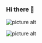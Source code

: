 ### Hi there 👋


![picture alt](https://media.giphy.com/media/70lp5ktdEl2XS/giphy.gif "HI")


![picture alt](https://media.giphy.com/media/jvkfEMaYuT1Ze/giphy.gif "HI")
